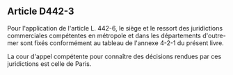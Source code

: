 Article D442-3
----
Pour l'application de l'article L. 442-6, le siège et le ressort des
juridictions commerciales compétentes en métropole et dans les départements
d'outre-mer sont fixés conformément au tableau de l'annexe 4-2-1 du présent
livre.

La cour d'appel compétente pour connaître des décisions rendues par ces
juridictions est celle de Paris.
